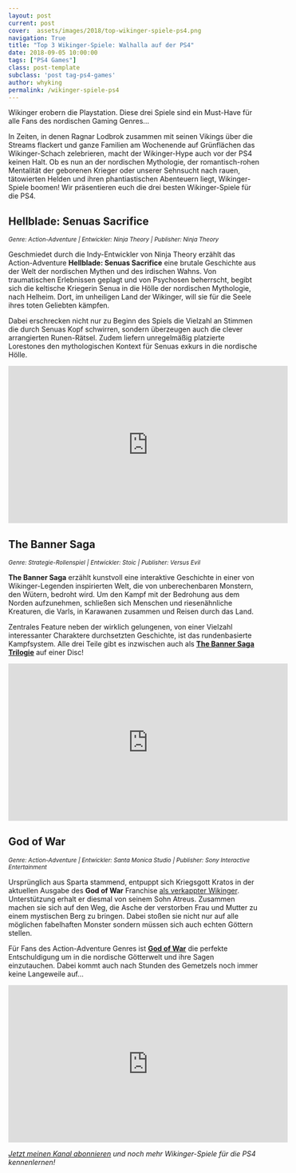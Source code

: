 ```yaml
---
layout: post
current: post
cover:  assets/images/2018/top-wikinger-spiele-ps4.png
navigation: True
title: "Top 3 Wikinger-Spiele: Walhalla auf der PS4"
date: 2018-09-05 10:00:00
tags: ["PS4 Games"]
class: post-template
subclass: 'post tag-ps4-games'
author: whyking
permalink: /wikinger-spiele-ps4
---
```


Wikinger erobern die Playstation. Diese drei Spiele sind ein Must-Have für alle Fans des nordischen Gaming Genres...

In Zeiten, in denen Ragnar Lodbrok zusammen mit seinen Vikings über die Streams flackert und ganze Familien am Wochenende auf Grünflächen das Wikinger-Schach zelebrieren, macht der Wikinger-Hype auch vor der PS4 keinen Halt. Ob es nun an der nordischen Mythologie, der romantisch-rohen Mentalität der geborenen Krieger oder unserer Sehnsucht nach rauen, tätowierten Helden und ihren phantiastischen Abenteuern liegt, Wikinger-Spiele boomen! Wir präsentieren euch die drei besten Wikinger-Spiele für die PS4.

## Hellblade: Senuas Sacrifice
<small>*Genre: Action-Adventure | Entwickler: Ninja Theory | Publisher: Ninja Theory*</small>

Geschmiedet durch die Indy-Entwickler von Ninja Theory erzählt das Action-Adventure **Hellblade: Senuas Sacrifice** eine brutale Geschichte aus der Welt der nordischen Mythen und des irdischen Wahns. Von traumatischen Erlebnissen geplagt und von Psychosen beherrscht, begibt sich die keltische Kriegerin Senua in die Hölle der nordischen Mythologie, nach Helheim. Dort, im unheiligen Land der Wikinger, will sie für die Seele ihres toten Geliebten kämpfen.

Dabei erschrecken nicht nur zu Beginn des Spiels die Vielzahl an Stimmen die durch Senuas Kopf schwirren, sondern überzeugen auch die clever arrangierten Runen-Rätsel. Zudem liefern unregelmäßig platzierte Lorestones den mythologischen Kontext für Senuas exkurs in die nordische Hölle.

<iframe width="560" height="315" src="https://www.youtube-nocookie.com/embed/0Wg82GPCA8U?list=PLBMq2CSmlmvmFCOZscBvE1J960HIKTdyV" frameborder="0" allow="autoplay; encrypted-media" allowfullscreen></iframe>

## The Banner Saga
<small>*Genre: Strategie-Rollenspiel | Entwickler: Stoic | Publisher: Versus Evil*</small>

**The Banner Saga** erzählt kunstvoll eine interaktive Geschichte in einer von Wikinger-Legenden inspirierten Welt, die von unberechenbaren Monstern, den Wütern, bedroht wird. Um den Kampf mit der Bedrohung aus dem Norden aufzunehmen, schließen sich Menschen und riesenähnliche Kreaturen, die Varls, in Karawanen zusammen und Reisen durch das Land. 

Zentrales Feature neben der wirklich gelungenen, von einer Vielzahl interessanter Charaktere durchsetzten Geschichte, ist das rundenbasierte Kampfsystem. Alle drei Teile gibt es inzwischen auch als [**The Banner Saga Trilogie**](https://amzn.to/2wZ0jBI) auf einer Disc!

<iframe width="560" height="315" src="https://www.youtube-nocookie.com/embed/8vFuYKlYkts?list=PLBMq2CSmlmvmFCOZscBvE1J960HIKTdyV" frameborder="0" allow="autoplay; encrypted-media" allowfullscreen></iframe>

## God of War
<small>*Genre: Action-Adventure | Entwickler: Santa Monica Studio | Publisher: Sony Interactive Entertainment*</small>

Ursprünglich aus Sparta stammend, entpuppt sich Kriegsgott Kratos in der aktuellen Ausgabe des **God of War** Franchise [als verkappter Wikinger](https://gamer.whyking.one/lets-play-god-of-war). Unterstützung erhalt er diesmal von seinem Sohn Atreus. Zusammen machen sie sich auf den Weg, die Asche der verstorben Frau und Mutter zu einem mystischen Berg zu bringen. Dabei stoßen sie nicht nur auf alle möglichen fabelhaften Monster sondern müssen sich auch echten Göttern stellen.

Für Fans des Action-Adventure Genres ist [**God of War**](https://amzn.to/2x0goqQ) die perfekte Entschuldigung um in die nordische Götterwelt und ihre Sagen einzutauchen. Dabei kommt auch nach Stunden des Gemetzels noch immer keine Langeweile auf...

<iframe width="560" height="315" src="https://www.youtube-nocookie.com/embed/3t-EZAk_bZA?list=PLBMq2CSmlmvlpNv0UEIUcyVwBvSWAektW" frameborder="0" allow="autoplay; encrypted-media" allowfullscreen></iframe>

_[Jetzt meinen Kanal abonnieren](https://www.youtube.com/channel/UCo_kwCTOLMHBrBwGUoyPNyg) und noch mehr Wikinger-Spiele für die PS4 kennenlernen!_
